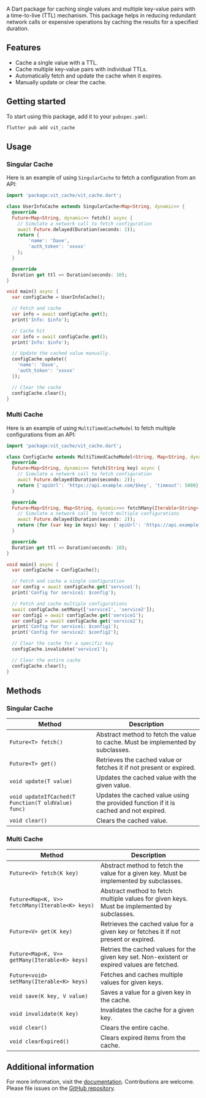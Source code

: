 A Dart package for caching single values and multiple key-value pairs with a time-to-live (TTL) mechanism. This package helps in reducing redundant network calls or expensive operations by caching the results for a specified duration.

## Features

- Cache a single value with a TTL.
- Cache multiple key-value pairs with individual TTLs.
- Automatically fetch and update the cache when it expires.
- Manually update or clear the cache.

## Getting started

To start using this package, add it to your `pubspec.yaml`:

```bash
flutter pub add vit_cache
```

## Usage

### Singular Cache

Here is an example of using `SingularCache` to fetch a configuration from an API:

```dart
import 'package:vit_cache/vit_cache.dart';

class UserInfoCache extends SingularCache<Map<String, dynamic>> {
  @override
  Future<Map<String, dynamic>> fetch() async {
    // Simulate a network call to fetch configuration
    await Future.delayed(Duration(seconds: 2));
    return {
        'name': 'Dave',
        'auth_token': 'xxxxx'
    };
  }

  @override
  Duration get ttl => Duration(seconds: 10);
}

void main() async {
  var configCache = UserInfoCache();

  // Fetch and cache
  var info = await configCache.get();
  print('Info: $info');

  // Cache hit
  var info = await configCache.get();
  print('Info: $info');

  // Update the cached value manually.
  configCache.update({
    'name': 'Dave',
    'auth_token': 'xxxxx'
  });

  // Clear the cache
  configCache.clear();
}
```

### Multi Cache

Here is an example of using `MultiTimedCacheModel` to fetch multiple configurations from an API:

```dart
import 'package:vit_cache/vit_cache.dart';

class ConfigCache extends MultiTimedCacheModel<String, Map<String, dynamic>> {
  @override
  Future<Map<String, dynamic>> fetch(String key) async {
    // Simulate a network call to fetch configuration
    await Future.delayed(Duration(seconds: 2));
    return {'apiUrl': 'https://api.example.com/$key', 'timeout': 5000};
  }

  @override
  Future<Map<String, Map<String, dynamic>>> fetchMany(Iterable<String> keys) async {
    // Simulate a network call to fetch multiple configurations
    await Future.delayed(Duration(seconds: 2));
    return {for (var key in keys) key: {'apiUrl': 'https://api.example.com/$key', 'timeout': 5000}};
  }

  @override
  Duration get ttl => Duration(seconds: 10);
}

void main() async {
  var configCache = ConfigCache();

  // Fetch and cache a single configuration
  var config = await configCache.get('service1');
  print('Config for service1: $config');

  // Fetch and cache multiple configurations
  await configCache.setMany(['service1', 'service2']);
  var config1 = await configCache.get('service1');
  var config2 = await configCache.get('service2');
  print('Config for service1: $config1');
  print('Config for service2: $config2');

  // Clear the cache for a specific key
  configCache.invalidate('service1');

  // Clear the entire cache
  configCache.clear();
}
```

## Methods

### Singular Cache

| Method               | Description                                                                 |
|----------------------|-----------------------------------------------------------------------------|
| `Future<T> fetch()`  | Abstract method to fetch the value to cache. Must be implemented by subclasses. |
| `Future<T> get()`    | Retrieves the cached value or fetches it if not present or expired.         |
| `void update(T value)` | Updates the cached value with the given value.                             |
| `void updateIfCached(T Function(T oldValue) func)` | Updates the cached value using the provided function if it is cached and not expired. |
| `void clear()`       | Clears the cached value.                                                    |

### Multi Cache

| Method               | Description                                                                 |
|----------------------|-----------------------------------------------------------------------------|
| `Future<V> fetch(K key)`  | Abstract method to fetch the value for a given key. Must be implemented by subclasses. |
| `Future<Map<K, V>> fetchMany(Iterable<K> keys)` | Abstract method to fetch multiple values for given keys. Must be implemented by subclasses. |
| `Future<V> get(K key)`    | Retrieves the cached value for a given key or fetches it if not present or expired.         |
| `Future<Map<K, V>> getMany(Iterable<K> keys)` | Retries the cached values for the given key set. Non-existent or expired values are fetched.  |
| `Future<void> setMany(Iterable<K> keys)` | Fetches and caches multiple values for given keys.                             |
| `void save(K key, V value)` | Saves a value for a given key in the cache.                             |
| `void invalidate(K key)` | Invalidates the cache for a given key.                             |
| `void clear()`       | Clears the entire cache.                                                    |
| `void clearExpired()` | Clears expired items from the cache.                                                    |

## Additional information

For more information, visit the [documentation](https://dart.dev/tools/pub/writing-package-pages). Contributions are welcome. Please file issues on the [GitHub repository](https://github.com/your-repo/vit_cache).
